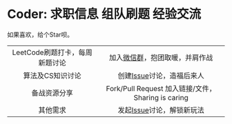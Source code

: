 # Coder: 求职信息 组队刷题 经验交流

如果喜欢，给个Star呗。

|   |   |
| :---: | :---: |
| LeetCode刷题打卡，每周新题讨论 | 加入[微信群](https://github.com/Jiansen/Coder/blob/master/WeChat/leetcode_group.md)，抱团取暖，并肩作战 |
| 算法及CS知识讨论 | 创建[Issue](https://github.com/Jiansen/Coder/issues)讨论，造福后来人 |
| 备战资源分享 | Fork/Pull Request 加入链接/文件，Sharing is caring |
| 其他需求 | 发起[Issue](https://github.com/Jiansen/Coder/issues)讨论，解锁新玩法 |
